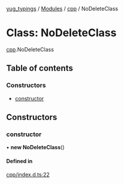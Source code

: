 [yug_typings](../README.md) / [Modules](../modules.md) / [cpp](../modules/cpp.md) / NoDeleteClass

# Class: NoDeleteClass

[cpp](../modules/cpp.md).NoDeleteClass

## Table of contents

### Constructors

- [constructor](cpp.NoDeleteClass.md#constructor)

## Constructors

### constructor

• **new NoDeleteClass**()

#### Defined in

[cpp/index.d.ts:22](https://github.com/YugMetaverse/yug_typings/blob/b7d9b19/cpp/index.d.ts#L22)
